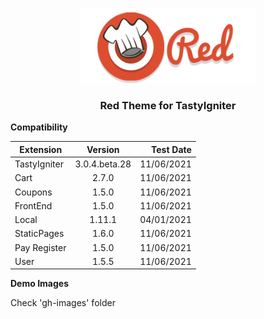 <p align="center">
  <a href="https://github.com/babelattke/tastyigniter-red">
    <img src="https://github.com/babelattke/ti-theme-red/blob/main/gh-images/ti-red-logo.png?raw=true" alt="Logo" width="280" height="120">
  </a>      
  <h3 align="center">Red Theme for TastyIgniter</h3>  
</p>

**Compatibility** 

| Extension        | Version           | Test Date  |
| ------------- |:-------------:| -----:|
| TastyIgniter      | 3.0.4.beta.28 | 11/06/2021 |
| Cart      | 2.7.0 | 11/06/2021 |
| Coupons      | 1.5.0 | 11/06/2021 |
| FrontEnd      | 1.5.0 | 11/06/2021 |
| Local      | 1.11.1 | 04/01/2021 |
| StaticPages      | 1.6.0 | 11/06/2021 |
| Pay Register      | 1.5.0 | 11/06/2021 |
| User      | 1.5.5 | 11/06/2021 |

**Demo Images**

Check 'gh-images' folder
